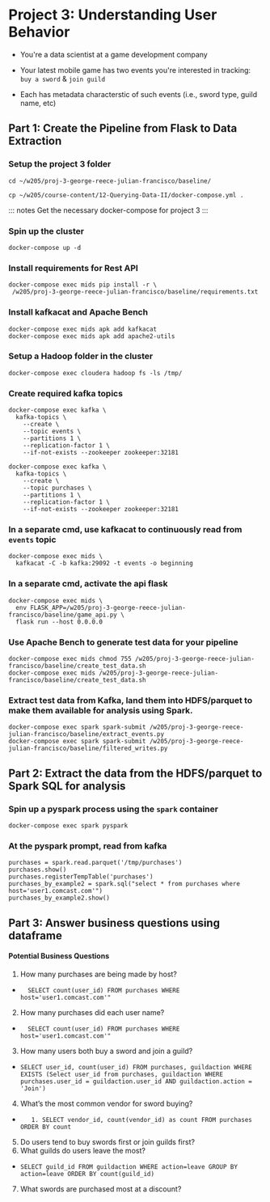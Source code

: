 # Project 3: Understanding User Behavior

- You're a data scientist at a game development company  

- Your latest mobile game has two events you're interested in tracking: `buy a
  sword` & `join guild`

- Each has metadata characterstic of such events (i.e., sword type, guild name,
  etc)
  
## Part 1: Create the Pipeline from Flask to Data Extraction

### Setup the project 3 folder

```
cd ~/w205/proj-3-george-reece-julian-francisco/baseline/
```

```
cp ~/w205/course-content/12-Querying-Data-II/docker-compose.yml .
```

::: notes
Get the necessary docker-compose for project 3
:::

### Spin up the cluster

```
docker-compose up -d
```

### Install requirements for Rest API

```
docker-compose exec mids pip install -r \
 /w205/proj-3-george-reece-julian-francisco/baseline/requirements.txt
```

### Install kafkacat and Apache Bench
```
docker-compose exec mids apk add kafkacat
docker-compose exec mids apk add apache2-utils
```

### Setup a Hadoop folder in the cluster

```
docker-compose exec cloudera hadoop fs -ls /tmp/
```

### Create required kafka topics

```
docker-compose exec kafka \
  kafka-topics \
    --create \
    --topic events \
    --partitions 1 \
    --replication-factor 1 \
    --if-not-exists --zookeeper zookeeper:32181
```
```
docker-compose exec kafka \
  kafka-topics \
    --create \
    --topic purchases \
    --partitions 1 \
    --replication-factor 1 \
    --if-not-exists --zookeeper zookeeper:32181
```

### In a separate cmd,  use kafkacat to continuously read from `events` topic

```
docker-compose exec mids \
  kafkacat -C -b kafka:29092 -t events -o beginning
```

### In a separate cmd, activate the api flask

```
docker-compose exec mids \
  env FLASK_APP=/w205/proj-3-george-reece-julian-francisco/baseline/game_api.py \
  flask run --host 0.0.0.0
```

### Use Apache Bench to generate test data for your pipeline

```
docker-compose exec mids chmod 755 /w205/proj-3-george-reece-julian-francisco/baseline/create_test_data.sh
docker-compose exec mids /w205/proj-3-george-reece-julian-francisco/baseline/create_test_data.sh
```


### Extract test data from Kafka, land them into HDFS/parquet to make them available for analysis using Spark.

```
docker-compose exec spark spark-submit /w205/proj-3-george-reece-julian-francisco/baseline/extract_events.py
docker-compose exec spark spark-submit /w205/proj-3-george-reece-julian-francisco/baseline/filtered_writes.py
```

## Part 2: Extract the data from the HDFS/parquet to Spark SQL for analysis

### Spin up a pyspark process using the `spark` container

```
docker-compose exec spark pyspark
```

### At the pyspark prompt, read from kafka

```
purchases = spark.read.parquet('/tmp/purchases')
purchases.show()
purchases.registerTempTable('purchases')
purchases_by_example2 = spark.sql("select * from purchases where host='user1.comcast.com'")
purchases_by_example2.show()
```

## Part 3: Answer business questions using dataframe

#### Potential Business Questions
1. How many purchases are being made by host?
  - `	SELECT count(user_id) FROM purchases WHERE host='user1.comcast.com'" `
2. How many purchases did each user name?
  - `	SELECT count(user_id) FROM purchases WHERE host='user1.comcast.com'" `
3. How many users both buy a sword and join a guild?
  - `SELECT user_id, count(user_id) FROM purchases, guildaction WHERE EXISTS (Select user_id from purchases, guildaction WHERE purchases.user_id = guildaction.user_id AND guildaction.action = 'Join')`
4. What’s the most common vendor for sword buying?
  - `	1. SELECT vendor_id, count(vendor_id) as count FROM purchases ORDER BY count`

5. Do users tend to buy swords first or join guilds first?
6. What guilds do users leave the most?
  - `SELECT guild_id FROM guildaction WHERE action=leave GROUP BY action=leave ORDER BY count(guild_id)`

7. What swords are purchased most at a discount?

